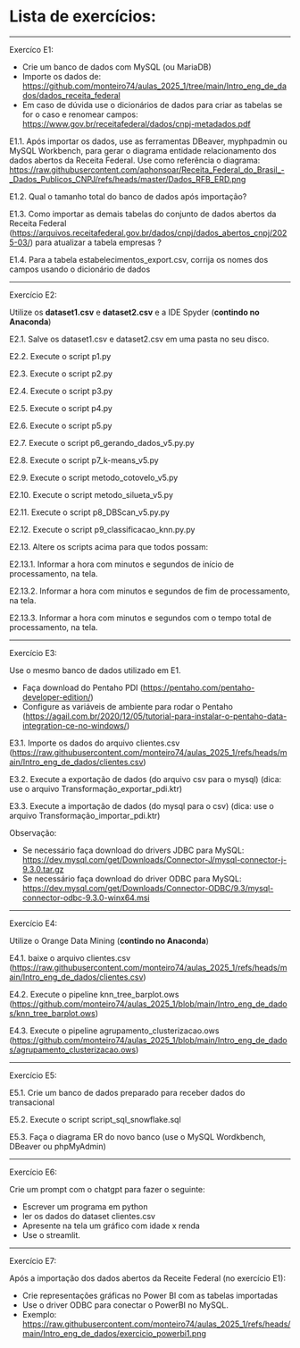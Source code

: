 # Lista de exercícios:


---
Exercíco E1:

* Crie um banco de dados com MySQL (ou MariaDB)
* Importe os dados de: https://github.com/monteiro74/aulas_2025_1/tree/main/Intro_eng_de_dados/dados_receita_federal
* Em caso de dúvida use o dicionários de dados para criar as tabelas se for o caso e renomear campos: https://www.gov.br/receitafederal/dados/cnpj-metadados.pdf

E1.1. Após importar os dados, use as ferramentas DBeaver, myphpadmin ou MySQL Workbench, para gerar o diagrama entidade relacionamento dos dados abertos da Receita Federal.
Use como referência o diagrama: https://raw.githubusercontent.com/aphonsoar/Receita_Federal_do_Brasil_-_Dados_Publicos_CNPJ/refs/heads/master/Dados_RFB_ERD.png

E1.2. Qual o tamanho total do banco de dados após importação?

E1.3. Como importar as demais tabelas do conjunto de dados abertos da Receita Federal (https://arquivos.receitafederal.gov.br/dados/cnpj/dados_abertos_cnpj/2025-03/) para atualizar a tabela empresas ?

E1.4. Para a tabela estabelecimentos_export.csv, corrija os nomes dos campos usando o dicionário de dados

---
Exercício E2:

Utilize os **dataset1.csv** e **dataset2.csv** e a IDE Spyder (**contindo no Anaconda**)

E2.1. Salve os dataset1.csv e dataset2.csv em uma pasta no seu disco.

E2.2. Execute o script p1.py

E2.3. Execute o script p2.py

E2.4. Execute o script p3.py

E2.5. Execute o script p4.py

E2.6. Execute o script p5.py

E2.7. Execute o script p6_gerando_dados_v5.py.py

E2.8. Execute o script p7_k-means_v5.py

E2.9. Execute o script metodo_cotovelo_v5.py

E2.10. Execute o script metodo_silueta_v5.py

E2.11. Execute o script p8_DBScan_v5.py.py

E2.12. Execute o script p9_classificacao_knn.py.py

E2.13. Altere os scripts acima para que todos possam:

E2.13.1. Informar a hora com minutos e segundos de início de processamento, na tela.

E2.13.2. Informar a hora com minutos e segundos de fim de processamento, na tela.

E2.13.3. Informar a hora com minutos e segundos com o tempo total de processamento, na tela.

---
Exercício E3:

Use o mesmo banco de dados utilizado em E1.

* Faça download do Pentaho PDI (https://pentaho.com/pentaho-developer-edition/)
* Configure as variáveis de ambiente para rodar o Pentaho (https://agail.com.br/2020/12/05/tutorial-para-instalar-o-pentaho-data-integration-ce-no-windows/)

E3.1. Importe os dados do arquivo clientes.csv (https://raw.githubusercontent.com/monteiro74/aulas_2025_1/refs/heads/main/Intro_eng_de_dados/clientes.csv)

E3.2. Execute a exportação de dados (do arquivo csv para o mysql) (dica: use o arquivo Transformação_exportar_pdi.ktr)

E3.3. Execute a importação de dados (do mysql para o csv) (dica: use o arquivo Transformação_importar_pdi.ktr)

Observação:
* Se necessário faça download do drivers JDBC para MySQL: https://dev.mysql.com/get/Downloads/Connector-J/mysql-connector-j-9.3.0.tar.gz
* Se necessário faça download do driver ODBC para MySQL: https://dev.mysql.com/get/Downloads/Connector-ODBC/9.3/mysql-connector-odbc-9.3.0-winx64.msi

---
Exercício E4: 

Utilize o Orange Data Mining (**contindo no Anaconda**)

E4.1. baixe o arquivo clientes.csv (https://raw.githubusercontent.com/monteiro74/aulas_2025_1/refs/heads/main/Intro_eng_de_dados/clientes.csv)

E4.2. Execute o pipeline knn_tree_barplot.ows 		(https://github.com/monteiro74/aulas_2025_1/blob/main/Intro_eng_de_dados/knn_tree_barplot.ows)

E4.3. Execute o pipeline agrupamento_clusterizacao.ows 	(https://github.com/monteiro74/aulas_2025_1/blob/main/Intro_eng_de_dados/agrupamento_clusterizacao.ows)

---
Exercício E5:

E5.1. Crie um banco de dados preparado para receber dados do transacional

E5.2. Execute o script script_sql_snowflake.sql

E5.3. Faça o diagrama ER do novo banco (use o MySQL Wordkbench, DBeaver ou phpMyAdmin)

---
Exercício E6:

Crie um prompt com o chatgpt para fazer o seguinte: 
* Escrever um programa em python
* ler os dados do dataset clientes.csv
* Apresente na tela um gráfico com idade x renda
* Use o streamlit.

---
Exercício E7: 

Após a importação dos dados abertos da Receite Federal (no exercício E1):

* Crie representações gráficas no Power BI com as tabelas importadas
* Use o driver ODBC para conectar o PowerBI no MySQL. 
* Exemplo: https://raw.githubusercontent.com/monteiro74/aulas_2025_1/refs/heads/main/Intro_eng_de_dados/exercicio_powerbi1.png


